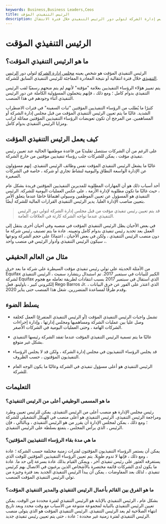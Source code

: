 ```yaml
---
keywords: Business,Business Leaders,Ceos
title: الرئيس التنفيذي المؤقت
description: الرئيس التنفيذي المؤقت هو الشخص المعين من قبل مجلس إدارة الشركة لتولي دور الرئيس التنفيذي خلال فترة الانتقال.
---
```


# الرئيس التنفيذي المؤقت
## ما هو الرئيس التنفيذي المؤقت؟

الرئيس التنفيذي المؤقت هو شخص يعينه [مجلس إدارة الشركة](/boardofdirectors) لتولي دور [الرئيس التنفيذي](/ceo) خلال فترة انتقالية أو نتيجة المغادرة المفاجئة للرئيس التنفيذي السابق للشركة.

يتم تمييز هؤلاء الرؤساء التنفيذيين بعلامة "مؤقتة" لأنهم لم يتم منحهم رسميًا لقب الرئيس التنفيذي بدوام كامل ؛ ومع ذلك ، فإنهم يتحملون المسؤولية الكاملة عن دور الرئيس التنفيذي أثناء وجودهم في هذا المنصب.

كثيرًا ما يُطلب من الرؤساء التنفيذيين المؤقتين "ثبات السفينة" في فترات الاضطراب الشديد. غالبًا ما يتم تعيين الرئيس التنفيذي المؤقت من قبل مجلس إدارة الشركة أو المساهمين. من المرجح أن تكون تعويضات الرؤساء التنفيذيين المؤقتين مماثلة لراتب ومزايا الرئيس التنفيذي بدوام كامل.

## كيف يعمل الرئيس التنفيذي المؤقت

على الرغم من أن الشركات ستتصل تقليديًا من قاعدة موظفيها الحالية عند تعيين رئيس تنفيذي مؤقت ، يمكن للشركات جلب رؤساء تنفيذيين مؤقتين من خارج الشركة.

غالبًا ما يشغل الرئيس التنفيذي المؤقت نفس وظائف الرئيس التنفيذي. إنهم مسؤولون عن الإدارة الواسعة النطاق واليومية لنشاط تجاري أو شركة ، خاصة في الشركات الصغيرة.

أحد أسباب ذلك هو أن المهارات المطلوبة للمديرين التنفيذيين المؤقتين فريدة بشكل عام ، حيث غالبًا ما تكون مطلوبة لإدارة الأزمة ، على عكس العمليات اليومية للشركة. الرئيس التنفيذي هو المسؤول عن تعيين الموظفين وسيولي اهتمامًا خاصًا عندما يتعلق الأمر بتعيين مناصب الإدارة العليا. يدير الرئيس التنفيذي القرارات المالية للشركة أيضًا.

> قد يتم تعيين رئيس تنفيذي مؤقت من قبل مجلس إدارة الشركة لتولي دور الرئيس التنفيذي عندما تواجه الشركة كارثة في العلاقات العامة.

>

في بعض الأحيان يظل الرئيس التنفيذي المؤقت في منصبه وفي أحيان أخرى ينتقل إلى العمل بعد تحديد رئيس تنفيذي بدوام كامل وتعيينه. عادة ما يتم تصنيف رئيس شركة ما دون منصب الرئيس التنفيذي ، ولكن في بعض الأحيان ، اعتمادًا على حجم الشركة ونوعها ، سيكون الرئيس التنفيذي وأدوار الرئيس في منصب واحد.

## مثال من العالم الحقيقي

من الأمثلة الحديثة على تولي رئيس تنفيذي مؤقت السيطرة على شركة ما بعد خرق Equifax الكبير للبيانات في سبتمبر 2017. تم استبدال ريتشارد سميث ، الرئيس التنفيذي لشركة Equifax الذي استقال في سبتمبر 2017 بسبب انتقادات لطريقة تعامله مع هجوم إلكتروني كبير ، باولينو. فعل Rego Barros Jr. ، الذي اعتذر على الفور عن خرق البيانات وقدم طرقًا لمساعدة المتضررين. شغل هذا المنصب حتى يناير 2020.

## يسلط الضوء

- تشمل واجبات الرئيس التنفيذي المؤقت (أو الرئيس التنفيذي المتفرغ) العمل كحلقة وصل عليا بين عمليات الشركة ومساهميها ومجلس إدارتها ، وإدارة إجراءات الشركات الهامة ، وحتى العمليات اليومية في الشركات الأصغر.

- غالبًا ما يتم تسمية الرئيس التنفيذي المؤقت عندما تفقد الشركة رئيسها التنفيذي بشكل غير متوقع.

- قد يجلس الرؤساء التنفيذيون في مجلس إدارة الشركة ، ولكن قد لا يجلس الرؤساء التنفيذيون المؤقتون ، حسب الظروف.

- الرئيس التنفيذي هو أعلى مسؤول تنفيذي في الشركة وغالبًا ما يكون الوجه العام للشركة.

## التعليمات

### ما هو المسمى الوظيفي أعلى من الرئيس التنفيذي؟

رئيس مجلس الإدارة هو منصب أعلى من الرئيس التنفيذي. يمكن للرئيس تعيين وطرد ومراجعة الرئيس التنفيذي. الرئيس التنفيذي هو أعلى منصب في الهيكل التشغيلي للشركة ؛ ومع ذلك ، يمكن لمجلس الإدارة أن يقرر من هو الرئيس التنفيذي ، وبالتالي ، فإن الرئيس ، الذي يرأس المجلس ، يتمتع بسلطة على الرئيس التنفيذي.

### ما هي مدة بقاء الرؤساء التنفيذيين المؤقتين؟

يمكن أن يستمر الرؤساء التنفيذيون المؤقتون لفترات زمنية مختلفة حسب الشركة ؛ عادة ، ومع ذلك ، فإنها لا تدوم طويلا. يتم تعيين الرؤساء التنفيذيين المؤقتين للوقت الذي يستغرقه العثور على رئيس تنفيذي آخر ، ويمكن القيام بذلك عادة بسرعة إلى حد ما. عادة ما يكون لدى الشركات قائمة مختصرة بالأشخاص الذين يرغبون في الاتصال بهم كرئيس تنفيذي ، لذلك بعد المفاوضات ، يمكن أن يبدأ الرئيس التنفيذي الجديد بعد فترة وجيزة من تولي الرئيس التنفيذي المؤقت المنصب.

### ما هو الفرق بين القائم بأعمال الرئيس التنفيذي والمدير التنفيذي المؤقت؟

بشكل عام ، الرئيس التنفيذي بالإنابة هو الرئيس التنفيذي لفترة محددة من الوقت. يمكن تعيين الرئيس التنفيذي بالنيابة لمجموعة متنوعة من الأسباب مع وقت محدد وبعد تاريخ انتهاء الصلاحية لم يعد الرئيس التنفيذي. الرئيس التنفيذي المؤقت هو الذي يتولى منصب الرئيس التنفيذي لفترة زمنية غير محددة ؛ عادة ، حتى يتم تعيين رئيس تنفيذي جديد.

